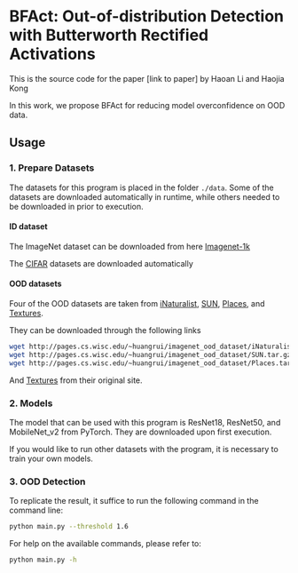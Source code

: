# BFAct: Out-of-distribution Detection with Butterworth Rectified Activations

This is the source code for the paper [link to paper] by Haoan Li and Haojia Kong

In this work, we propose BFAct for reducing model overconfidence on OOD data.

## Usage

### 1. Prepare Datasets

The datasets for this program is placed in the folder `./data`. Some of the datasets are downloaded automatically in runtime, while others needed to be downloaded in prior to execution.

#### ID dataset

The ImageNet dataset can be downloaded from here [Imagenet-1k ](http://www.image-net.org/challenges/LSVRC/2012/index)

The [CIFAR](https://www.cs.toronto.edu/~kriz/cifar.html) datasets are downloaded automatically

#### OOD datasets

Four of the OOD datasets are taken from [iNaturalist](https://arxiv.org/pdf/1707.06642.pdf), [SUN](https://vision.princeton.edu/projects/2010/SUN/paper.pdf), [Places](http://places2.csail.mit.edu/PAMI_places.pdf), 
and [Textures](https://arxiv.org/pdf/1311.3618.pdf).

They can be downloaded through the following links

```bash
wget http://pages.cs.wisc.edu/~huangrui/imagenet_ood_dataset/iNaturalist.tar.gz
wget http://pages.cs.wisc.edu/~huangrui/imagenet_ood_dataset/SUN.tar.gz
wget http://pages.cs.wisc.edu/~huangrui/imagenet_ood_dataset/Places.tar.gz
```

And [Textures](https://www.robots.ox.ac.uk/~vgg/data/dtd/) from their original site.

### 2. Models

The model that can be used with this program is ResNet18, ResNet50, and MobileNet_v2 from PyTorch. They are downloaded upon first execution. 

If you would like to run other datasets with the program, it is necessary to train your own models.

### 3. OOD Detection

To replicate the result, it suffice to run the following command in the command line:

```bash
python main.py --threshold 1.6
```

For help on the available commands, please refer to:

```bash
python main.py -h
```
